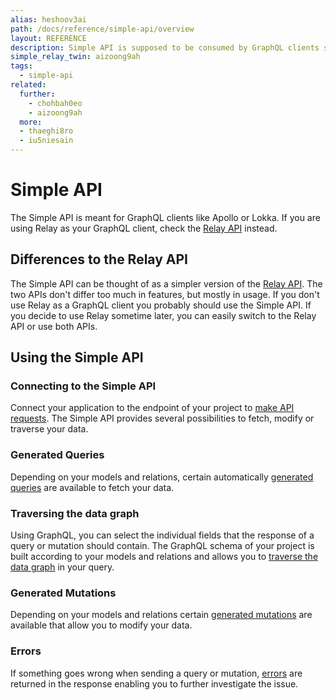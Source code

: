 ```yaml
---
alias: heshoov3ai
path: /docs/reference/simple-api/overview
layout: REFERENCE
description: Simple API is supposed to be consumed by GraphQL clients such as Meteor's Apollo, Kadira's Lokka or simpler clients like curl or plain http.
simple_relay_twin: aizoong9ah
tags:
  - simple-api
related:
  further:
    - chohbah0eo
    - aizoong9ah
  more:
  - thaeghi8ro
  - iu5niesain
---
```


# Simple API

The Simple API is meant for GraphQL clients like Apollo or Lokka. If you are using Relay as your GraphQL client, check the [Relay API](!alias-aizoong9ah) instead.

## Differences to the Relay API

The Simple API can be thought of as a simpler version of the [Relay API](!alias-aizoong9ah). The two APIs don't differ too much in features, but mostly in usage. If you don't use Relay as a GraphQL client you probably should use the Simple API. If you decide to use Relay sometime later, you can easily switch to the Relay API or use both APIs.

## Using the Simple API

### Connecting to the Simple API

Connect your application to the endpoint of your project to [make API requests](!alias-koo4eevun4).
The Simple API provides several possibilities to fetch, modify or traverse your data.

### Generated Queries

Depending on your models and relations, certain automatically [generated queries](!alias-nia9nushae) are available to fetch your data.

### Traversing the data graph

Using GraphQL, you can select the individual fields that the response of a query or mutation should contain. The GraphQL schema of your project is built according to your models and relations and allows you to [traverse the data graph](!alias-aihaeph5ip) in your query.

### Generated Mutations

Depending on your models and relations certain [generated mutations](!alias-ol0yuoz6go) are available that allow you to modify your data.

### Errors

If something goes wrong when sending a query or mutation, [errors](!alias-aecou7haj9) are returned in the response enabling you to further investigate the issue.
